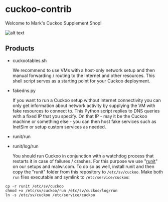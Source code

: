 cuckoo-contrib
==============

Welcome to Mark's Cuckoo Supplement Shop!

![alt text](https://github.com/rep/cuckoo-contrib/raw/master/supplements.jpg "Cuckoo Contrib Supplements")

Products
--------

* cuckootables.sh

  We recommend to use VMs with a host-only network setup and then manual forwarding / routing to the Internet and other resources.
  This shell script serves as a starting point for your Cuckoo deployment.

* fakedns.py

  If you want to run a Cuckoo setup without Internet connectivity you can only get information about network activity by supplying the VM with fake resources to connect to.
  This Python script replies to DNS queries with a fixed IP that you specify. On that IP - may it be the Cuckoo machine or something else - you can then host fake services such as InetSim or setup custom services as needed.

* runit/run
* runit/log/run

  You should run Cuckoo in conjunction with a watchdog process that restarts it in case of failures / crashes. For this purpose we use "[runit](http://smarden.org/runit/)" on our setups and malwr.com. To do so as well, install runit and then copy the "runit" folder from this repository to `/etc/sv/cuckoo`. Make both `run` files executable and symlink to `/etc/service/cuckoo`:

 ```
 cp -r runit /etc/sv/cuckoo
 chmod +x /etc/sv/cuckoo/run /etc/sv/cuckoo/log/run
 ln -s /etc/sv/cuckoo /etc/service/cuckoo
 ```


